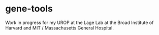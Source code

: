 # gene-tools

Work in progress for my UROP at the Lage Lab at the Broad Institute of Harvard and MIT / Massachusetts General Hospital.